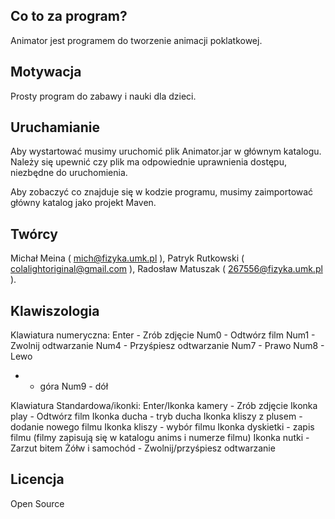 ## Co to za program?

Animator jest programem do tworzenie animacji poklatkowej.

## Motywacja

Prosty program do zabawy i nauki dla dzieci.

## Uruchamianie

Aby wystartować musimy uruchomić plik Animator.jar w głównym katalogu. Należy się upewnić czy plik ma odpowiednie uprawnienia dostępu,
niezbędne do uruchomienia. 

Aby zobaczyć co znajduje się w kodzie programu, musimy zaimportować główny katalog jako projekt Maven.

## Twórcy

Michał Meina ( mich@fizyka.umk.pl ), Patryk Rutkowski ( colalightoriginal@gmail.com ), Radosław Matuszak ( 267556@fizyka.umk.pl ).

## Klawiszologia

Klawiatura numeryczna:
Enter - Zrób zdjęcie
Num0 - Odtwórz film
Num1 - Zwolnij odtwarzanie
Num4 - Przyśpiesz odtwarzanie
Num7 - Prawo
Num8 - Lewo
* - góra
Num9 - dół

Klawiatura Standardowa/ikonki:
Enter/Ikonka kamery - Zrób zdjęcie
Ikonka play - Odtwórz film
Ikonka ducha - tryb ducha
Ikonka kliszy z plusem - dodanie nowego filmu
Ikonka kliszy - wybór filmu
Ikonka dyskietki - zapis filmu (filmy zapisują się w katalogu anims i numerze filmu)
Ikonka nutki - Zarzut bitem
Żółw i samochód - Zwolnij/przyśpiesz odtwarzanie

## Licencja

Open Source

